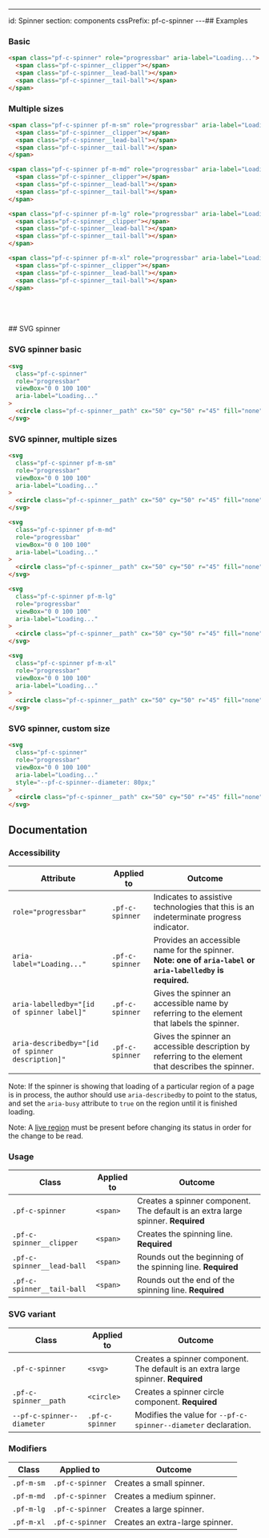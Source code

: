 ---
id: Spinner
section: components
cssPrefix: pf-c-spinner
---## Examples

### Basic

```html
<span class="pf-c-spinner" role="progressbar" aria-label="Loading...">
  <span class="pf-c-spinner__clipper"></span>
  <span class="pf-c-spinner__lead-ball"></span>
  <span class="pf-c-spinner__tail-ball"></span>
</span>

```

### Multiple sizes

```html
<span class="pf-c-spinner pf-m-sm" role="progressbar" aria-label="Loading...">
  <span class="pf-c-spinner__clipper"></span>
  <span class="pf-c-spinner__lead-ball"></span>
  <span class="pf-c-spinner__tail-ball"></span>
</span>

<span class="pf-c-spinner pf-m-md" role="progressbar" aria-label="Loading...">
  <span class="pf-c-spinner__clipper"></span>
  <span class="pf-c-spinner__lead-ball"></span>
  <span class="pf-c-spinner__tail-ball"></span>
</span>

<span class="pf-c-spinner pf-m-lg" role="progressbar" aria-label="Loading...">
  <span class="pf-c-spinner__clipper"></span>
  <span class="pf-c-spinner__lead-ball"></span>
  <span class="pf-c-spinner__tail-ball"></span>
</span>

<span class="pf-c-spinner pf-m-xl" role="progressbar" aria-label="Loading...">
  <span class="pf-c-spinner__clipper"></span>
  <span class="pf-c-spinner__lead-ball"></span>
  <span class="pf-c-spinner__tail-ball"></span>
</span>

```

<br />
<br />
<br />
## SVG spinner

### SVG spinner basic

```html
<svg
  class="pf-c-spinner"
  role="progressbar"
  viewBox="0 0 100 100"
  aria-label="Loading..."
>
  <circle class="pf-c-spinner__path" cx="50" cy="50" r="45" fill="none" />
</svg>

```

### SVG spinner, multiple sizes

```html
<svg
  class="pf-c-spinner pf-m-sm"
  role="progressbar"
  viewBox="0 0 100 100"
  aria-label="Loading..."
>
  <circle class="pf-c-spinner__path" cx="50" cy="50" r="45" fill="none" />
</svg>

<svg
  class="pf-c-spinner pf-m-md"
  role="progressbar"
  viewBox="0 0 100 100"
  aria-label="Loading..."
>
  <circle class="pf-c-spinner__path" cx="50" cy="50" r="45" fill="none" />
</svg>

<svg
  class="pf-c-spinner pf-m-lg"
  role="progressbar"
  viewBox="0 0 100 100"
  aria-label="Loading..."
>
  <circle class="pf-c-spinner__path" cx="50" cy="50" r="45" fill="none" />
</svg>

<svg
  class="pf-c-spinner pf-m-xl"
  role="progressbar"
  viewBox="0 0 100 100"
  aria-label="Loading..."
>
  <circle class="pf-c-spinner__path" cx="50" cy="50" r="45" fill="none" />
</svg>

```

### SVG spinner, custom size

```html
<svg
  class="pf-c-spinner"
  role="progressbar"
  viewBox="0 0 100 100"
  aria-label="Loading..."
  style="--pf-c-spinner--diameter: 80px;"
>
  <circle class="pf-c-spinner__path" cx="50" cy="50" r="45" fill="none" />
</svg>

```

## Documentation

### Accessibility

| Attribute                                        | Applied to      | Outcome                                                                                                      |
| ------------------------------------------------ | --------------- | ------------------------------------------------------------------------------------------------------------ |
| `role="progressbar"`                             | `.pf-c-spinner` | Indicates to assistive technologies that this is an indeterminate progress indicator.                        |
| `aria-label="Loading..."`                        | `.pf-c-spinner` | Provides an accessible name for the spinner. **Note: one of `aria-label` or `aria-labelledby` is required.** |
| `aria-labelledby="[id of spinner label]"`        | `.pf-c-spinner` | Gives the spinner an accessible name by referring to the element that labels the spinner.                    |
| `aria-describedby="[id of spinner description]"` | `.pf-c-spinner` | Gives the spinner an accessible description by referring to the element that describes the spinner.          |

Note: If the spinner is showing that loading of a particular region of a page is in process, the author should use `aria-describedby` to point to the status, and set the `aria-busy` attribute to `true` on the region until it is finished loading.

Note: A [live region](https://developer.mozilla.org/en-US/docs/Web/Accessibility/ARIA/ARIA_Live_Regions) must be present before changing its status in order for the change to be read.

### Usage

| Class                      | Applied to | Outcome                                                                          |
| -------------------------- | ---------- | -------------------------------------------------------------------------------- |
| `.pf-c-spinner`            | `<span>`   | Creates a spinner component. The default is an extra large spinner. **Required** |
| `.pf-c-spinner__clipper`   | `<span>`   | Creates the spinning line. **Required**                                          |
| `.pf-c-spinner__lead-ball` | `<span>`   | Rounds out the beginning of the spinning line. **Required**                      |
| `.pf-c-spinner__tail-ball` | `<span>`   | Rounds out the end of the spinning line. **Required**                            |

### SVG variant

| Class                      | Applied to      | Outcome                                                                          |
| -------------------------- | --------------- | -------------------------------------------------------------------------------- |
| `.pf-c-spinner`            | `<svg>`         | Creates a spinner component. The default is an extra large spinner. **Required** |
| `.pf-c-spinner__path`      | `<circle>`      | Creates a spinner circle component. **Required**                                 |
| `--pf-c-spinner--diameter` | `.pf-c-spinner` | Modifies the value for `--pf-c-spinner--diameter` declaration.                   |

### Modifiers

| Class      | Applied to      | Outcome                         |
| ---------- | --------------- | ------------------------------- |
| `.pf-m-sm` | `.pf-c-spinner` | Creates a small spinner.        |
| `.pf-m-md` | `.pf-c-spinner` | Creates a medium spinner.       |
| `.pf-m-lg` | `.pf-c-spinner` | Creates a large spinner.        |
| `.pf-m-xl` | `.pf-c-spinner` | Creates an extra-large spinner. |
